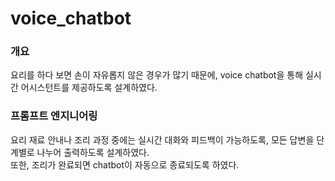 # voice_chatbot

### 개요

요리를 하다 보면 손이 자유롭지 않은 경우가 많기 때문에, voice chatbot을 통해 실시간 어시스턴트를 제공하도록 설계하였다.

### 프롬프트 엔지니어링

요리 재료 안내나 조리 과정 중에는 실시간 대화와 피드백이 가능하도록, 모든 답변을 단계별로 나누어 출력하도록 설계하였다. <br>
또한, 조리가 완료되면 chatbot이 자동으로 종료되도록 하였다.
